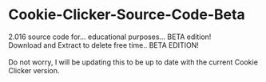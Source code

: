 # Cookie-Clicker-Source-Code-Beta
2.016 source code for... educational purposes... BETA edition! <br>
Download and Extract to delete free time.. BETA EDITION! <br> <br>
Do not worry, I will be updating this to be up to date with the current Cookie Clicker version.

